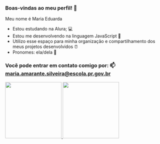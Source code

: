 ### Boas-vindas ao meu perfil! 👋

Meu nome é Maria Eduarda 

- Estou estudando na Alura; 💻
- Estou me desenvolvendo na linguagem JavaScript 📓
- Utilizo esse espaço para minha organização e compartilhamento dos meus projetos desenvolvidos ⏰
- Pronomes: ela/dela 👧

### Você pode entrar em contato comigo por: 📫 maria.amarante.silveira@escola.pr.gov.br

<div> 
	<a href="https://beacons.ai/kyanmah">
	<img height="180em" src="https://github-readme-stats.vercel.app/api?username=kyanmah&show_icons=true&theme=dracula&include_all_commits=true&count_">
 	<img height="180em" src="https://github-readme-stats.vercel.app/api/top-langs/?username=kyanmah&layout=compact&langs_count=16&theme=dracula"/>
